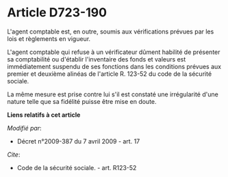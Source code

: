 # Article D723-190

L'agent comptable est, en outre, soumis aux vérifications prévues par les lois et règlements en vigueur.

L'agent comptable qui refuse                  à un vérificateur dûment habilité de présenter sa comptabilité ou d'établir
l'inventaire des fonds et valeurs est immédiatement suspendu de ses fonctions dans les conditions prévues aux premier et
deuxième alinéas de l'article R. 123-52 du code de la sécurité sociale. 

La même mesure est prise contre lui s'il est constaté une irrégularité d'une nature telle que sa fidélité puisse être mise en
doute.

**Liens relatifs à cet article**

_Modifié par_:

  - Décret n°2009-387 du 7 avril 2009 - art. 17

_Cite_:

  - Code de la sécurité sociale. - art. R123-52
